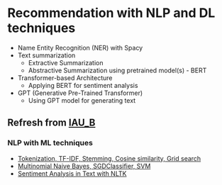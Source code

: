 # Recommendation with NLP and DL techniques
- Name Entity Recognition (NER) with Spacy
- Text summarization
    - Extractive Summarization
    - Abstractive Summarization using pretrained model(s) - BERT
- Transformer-based Architecture
    - Applying BERT for sentiment analysis
- GPT (Generative Pre-Trained Transformer)
    - Using GPT model for generating text

## Refresh from [IAU_B](https://github.com/FIIT-IAU/IAU-course)

### NLP with ML techniques

- [Tokenization, TF-IDF, Stemming, Cosine similarity, Grid search](https://github.com/FIIT-IAU/IAU-course/blob/main/exercises/week-09/IAU_01_natural_language_processing_with_machine_learning.ipynb)
- [Multinomial Naive Bayes, SGDClassifier, SVM](https://github.com/FIIT-IAU/IAU-course/blob/main/exercises/week-09/IAU_01_natural_language_processing_with_machine_learning.ipynb)
- [Sentiment Analysis in Text with NLTK](https://github.com/FIIT-IAU/IAU-course/blob/main/exercises/week-09/IAU_02_sentiment_analysis_in_text.ipynb)

